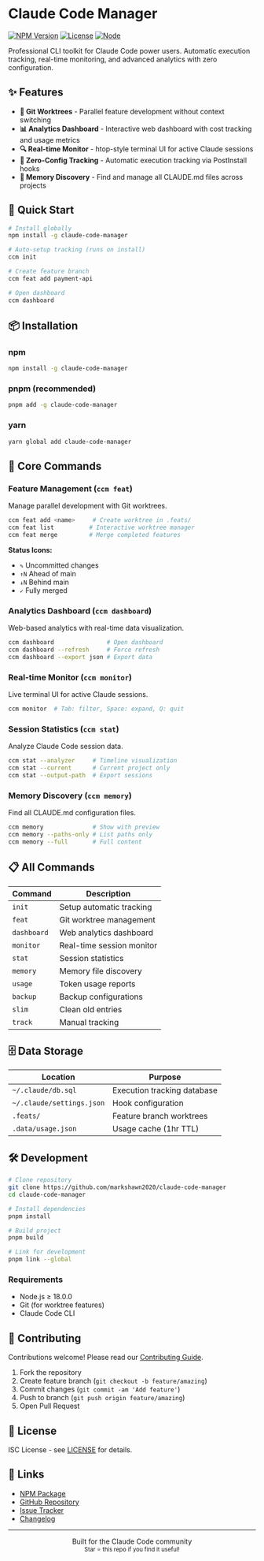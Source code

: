 # Claude Code Manager

[![NPM Version](https://img.shields.io/npm/v/claude-code-manager)](https://www.npmjs.com/package/claude-code-manager)
[![License](https://img.shields.io/npm/l/claude-code-manager)](LICENSE)
[![Node](https://img.shields.io/node/v/claude-code-manager)](package.json)

Professional CLI toolkit for Claude Code power users. Automatic execution tracking, real-time monitoring, and advanced analytics with zero configuration.

## ✨ Features

- **🌳 Git Worktrees** - Parallel feature development without context switching
- **📊 Analytics Dashboard** - Interactive web dashboard with cost tracking and usage metrics  
- **🔍 Real-time Monitor** - htop-style terminal UI for active Claude sessions
- **💾 Zero-Config Tracking** - Automatic execution tracking via PostInstall hooks
- **🧠 Memory Discovery** - Find and manage all CLAUDE.md files across projects

## 🚀 Quick Start

```bash
# Install globally
npm install -g claude-code-manager

# Auto-setup tracking (runs on install)
ccm init

# Create feature branch
ccm feat add payment-api

# Open dashboard
ccm dashboard
```

## 📦 Installation

### npm
```bash
npm install -g claude-code-manager
```

### pnpm (recommended)
```bash
pnpm add -g claude-code-manager
```

### yarn
```bash
yarn global add claude-code-manager
```

## 🎯 Core Commands

### Feature Management (`ccm feat`)
Manage parallel development with Git worktrees.

```bash
ccm feat add <name>     # Create worktree in .feats/
ccm feat list          # Interactive worktree manager  
ccm feat merge         # Merge completed features
```

**Status Icons:**
- `✎` Uncommitted changes
- `↑N` Ahead of main
- `↓N` Behind main
- `✓` Fully merged

### Analytics Dashboard (`ccm dashboard`)
Web-based analytics with real-time data visualization.

```bash
ccm dashboard               # Open dashboard
ccm dashboard --refresh     # Force refresh
ccm dashboard --export json # Export data
```

### Real-time Monitor (`ccm monitor`)
Live terminal UI for active Claude sessions.

```bash
ccm monitor  # Tab: filter, Space: expand, Q: quit
```

### Session Statistics (`ccm stat`)
Analyze Claude Code session data.

```bash
ccm stat --analyzer     # Timeline visualization
ccm stat --current      # Current project only
ccm stat --output-path  # Export sessions
```

### Memory Discovery (`ccm memory`)
Find all CLAUDE.md configuration files.

```bash
ccm memory              # Show with preview
ccm memory --paths-only # List paths only
ccm memory --full       # Full content
```

## 📋 All Commands

| Command | Description |
|---------|-------------|
| `init` | Setup automatic tracking |
| `feat` | Git worktree management |
| `dashboard` | Web analytics dashboard |
| `monitor` | Real-time session monitor |
| `stat` | Session statistics |
| `memory` | Memory file discovery |
| `usage` | Token usage reports |
| `backup` | Backup configurations |
| `slim` | Clean old entries |
| `track` | Manual tracking |

## 🗄️ Data Storage

| Location | Purpose |
|----------|---------|
| `~/.claude/db.sql` | Execution tracking database |
| `~/.claude/settings.json` | Hook configuration |
| `.feats/` | Feature branch worktrees |
| `.data/usage.json` | Usage cache (1hr TTL) |

## 🛠️ Development

```bash
# Clone repository
git clone https://github.com/markshawn2020/claude-code-manager
cd claude-code-manager

# Install dependencies
pnpm install

# Build project
pnpm build

# Link for development
pnpm link --global
```

### Requirements
- Node.js ≥ 18.0.0
- Git (for worktree features)
- Claude Code CLI

## 🤝 Contributing

Contributions welcome! Please read our [Contributing Guide](CONTRIBUTING.md).

1. Fork the repository
2. Create feature branch (`git checkout -b feature/amazing`)
3. Commit changes (`git commit -am 'Add feature'`)
4. Push to branch (`git push origin feature/amazing`)
5. Open Pull Request

## 📄 License

ISC License - see [LICENSE](LICENSE) for details.

## 🔗 Links

- [NPM Package](https://www.npmjs.com/package/claude-code-manager)
- [GitHub Repository](https://github.com/markshawn2020/claude-code-manager)
- [Issue Tracker](https://github.com/markshawn2020/claude-code-manager/issues)
- [Changelog](CHANGELOG.md)

---

<p align="center">
  Built for the Claude Code community
  <br>
  <sub>Star ⭐ this repo if you find it useful!</sub>
</p>